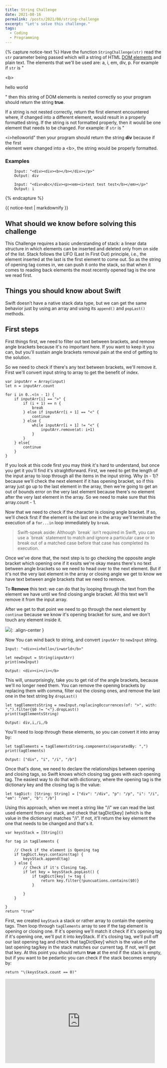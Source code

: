 ```yaml
---
title: String Challenge
date: 2021-08-16
permalink: /posts/2021/08/string-challenge
excerpt: "Let's solve this challenge."
tags:
  - Coding
  - Programming
---
```




{% capture notice-text %}
Have the function `StringChallenge(str)` read the `str` parameter being passed which will a string of HTML [DOM elements](https://www.w3schools.com/jsref/dom_obj_all.asp) and plain text. The elements that we'll be used are: a, i, em, div, p. For example if `str` is "<div>\<b><p>hello world</p></b></div>" then this string of DOM elements is nested correctly so your program should return the string **true**.

If a string is not nested correctly, return the first element encountered where, if changed into a different element, would result in a properly formatted string. If the string is not formatted properly, then it would be one element that needs to be changed. For example: if `str` is "<div>\<i>hello</i>world</b>" then  your program should return the string <b>div</b> because if the first <div> element were changed into a \<b>, the string would be properly formatted.

### Examples
```
    Input: "<div><div><b></b></div></p>"
    Output: div
```
``` 
    Input: "<div>abc</div><p><em><i>test test test</b></em></p>"
    Output: i
```

{% endcapture %}

<div class="notice--danger">

{{ notice-text \| markdownify }}

</div>

## What should we know before solving this challenge

This Challenge requires a basic understanding of stack:  a linear data structure in which elements can be inserted and deleted only from on side of the list. Stack follows the LIFO (Last In First Out) principle, i.e., the element inserted at the last is the first element to come out. So as the string of opening tag comes in, we can push it onto the stack, so that when it comes to reading back elements the most recently opened tag is the one we read first.

## Things you should know about Swift

Swift doesn’t have a native stack data type, but we can get the same behavior just by using an
array and using its `append()` and `popLast()` methods.

## First steps

First things first, we need to filter out text between brackets, and remove angle brackets because it's no important here. If you want to keep it you can, but you'll sustain angle brackets removal pain at the end of getting to the solution.

So we need to check if there's any text between brackets, we'll remove it. First we'll convert input string to array to get the benefit of index.

    var inputArr = Array(input)
    let n = inputArr.count
    
    for i in 0..<(n - 1) {
        if inputArr[i] == ">" {
            if (i + 1) == n {
                break
            } else if inputArr[i + 1] == "<" {
                continue
            } else {
                while inputArr[i + 1] != "<" {
                    inputArr.remove(at: i+1)
                }
            }
        } else{
            continue
        }
    }

If you look at this code first you may think it's hard to understand, but once you get it you'll find it's straightforward. First, we need to get the length of the input array to loop through all the items in the input string. Why (n - 1)? because we'll check the next element if it has opening bracket, so if this array just go up to the last element in the array, then we're going to get an out of bounds error on the very last element because there's no element after the very last element in the array. So we need to make sure that this array.count - 1.

Now that we need to check if the character is closing angle bracket. If so, we'll check first if the element is the last one in the array we'll terminate the execution of a `for...in` loop immediately by `break`.

<blockquote>
Swift-speak aside: Although `break` isn’t required in Swift, you can use a `break` statement to match and ignore a particular case or to break out of a matched case before that case has completed its execution.
</blockquote>

Once we've done that, the next step is to go checking the opposite angle bracket which opening one if it exsits we're okay means there's no text between angle brackets so we need to head over to the next element. But if it's not the very last element in the array or closing angle we get to know we have text between angle brackets that we need to remove.

To **Remove** this text: we can do that by looping through the text from the element we have until we find closing angle bracket. All this text we'll remove it from the input array.

After we get to that point we need to go through the next element by `continue` because we know it's opening bracket for sure, and we don't touch any element inside it.

![](https://i0.wp.com/media1.giphy.com/media/LPn77YyDIqfhm/giphy.gif){: .align-center }

Now You can wind back to string, and convert `inputArr` to `newInput` string.

    Input: "<div><i>hello</i>world</b>"
    
    let newInput = String(inputArr)
    print(newInput)
    
    Output: <div><i></i></b>
    
This will, unsurprisingly, take you to get rid of the angle brackets, because we'll no longer need them. You can remove the opening brackets by replacing them with comma, filter out the closing ones, and remove the last one in the text string by `dropLast()`

    let tagElementsString = newInput.replacingOccurrences(of: ">", with: ",").filter{$0 != "<"}.dropLast()
    print(tagElementsString)
    
    Output: div,i,/i,/b

You'll need to loop through these elements, so you can convert it into array by:

    let tagElements = tagElementsString.components(separatedBy: ",")
    print(tagElements)
    
    Output: ["div", "i", "/i", "/b"]

Once that's done, we need to declare the relationships between opening and closing tags, so Swift knows which closing tag goes with each opening tag. The easiest way to do that with dictionary, where the opening tag is the dictionary key and the closing tag is the value:

    let tagDict: [String: String] = ["div": "/div", "p": "/p", "i": "/i", "em": "/em", "b": "/b"]

Using this approach, when we meet a string like "/i" we can read the last used element from our stack, and check that tagDict[key] (which is the value in the dictionary) matches "/i". If not, it'll return the key element the one that needs to be changed and that's it.

    var keysStack = [String]()
    
    for tag in tagElements {
    
        // Check if the element is Opening tag
        if tagDict.keys.contains(tag) {
            keysStack.append(tag)
        } else {
            // Check if it's Closing tag.
            if let key = keysStack.popLast() {
                if tagDict[key] != tag {
                    return key.filter{!puncuations.contains($0)}
                }
                
            }
        }
        
    }
    return "true"

First, we created `keyStack` a stack or rather array to contain the opening tags. Then loop through `tagElements` array to see if the tag element is opening or closing one. If it's opening we'll match it check if it's opening tag if it's opening one, we'll put it into keyStack. If it's closing tag, we'll pull off our last opening tag and check that tagDict[key] which is the value of the last opening tag/key in the stack matches our current tag. If not, we'll get that key. At this point you should return **true** at the end if the stack is empty, but if you want to be pedantic you can check if the stack becomes empty by:

    return "\(keysStack.count == 0)"

<div style="width:480px"><iframe allow="fullscreen" frameBorder="0" height="270" src="https://giphy.com/embed/2DP9Qt5jdRyVulUi7s/video" width="480"></iframe></div>
